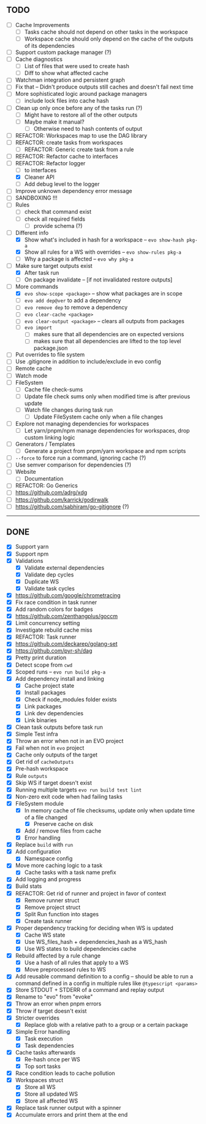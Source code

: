 ## TODO

- [ ] Cache Improvements
  - [ ] Tasks cache should not depend on other tasks in the workspace
  - [ ] Workspace cache should only depend on the cache of the outputs of its dependencies
- [ ] Support custom package manager (?)
- [ ] Cache diagnostics
  - [ ] List of files that were used to create hash
  - [ ] Diff to show what affected cache
- [ ] Watchman integration and persistent graph
- [ ] Fix that – Didn't produce outputs still caches and doesn't fail next time
- [ ] More sophisticated logic around package managers
  - [ ] include lock files into cache hash
- [ ] Clean up only once before any of the tasks run (?)
  - [ ] Might have to restore all of the other outputs
  - [ ] Maybe make it manual?
    - [ ] Otherwise need to hash contents of output
- [ ] REFACTOR: Workspaces map to use the DAG library
- [ ] REFACTOR: create tasks from workspaces
  - [ ] REFACTOR: Generic create task from a rule
- [ ] REFACTOR: Refactor cache to interfaces
- [ ] REFACTOR: Refactor logger
  - [ ] to interfaces
  - [x] Cleaner API
  - [ ] Add debug level to the logger
- [ ] Improve unknown dependency error message
- [ ] SANDBOXING !!!
- [ ] Rules
  - [ ] check that command exist
  - [ ] check all required fields
    - [ ] provide schema (?)
- [ ] Different info
  - [x] Show what's included in hash for a workspace – `evo show-hash pkg-a`
  - [x] Show all rules for a WS with overrides – `evo show-rules pkg-a`
  - [ ] Why a package is affected – `evo why pkg-a`
- [ ] Make sure target outputs exist
  - [x] After task run
  - [ ] On package invalidate – [if not invalidated restore outputs]
- [ ] More commands
  - [x] `evo show-scope <package>` – show what packages are in scope
  - [ ] `evo add dep@ver` to add a dependency
  - [ ] `evo remove dep` to remove a dependency
  - [ ] `evo clear-cache <package>`
  - [ ] `evo clear-output <package>` – clears all outputs from packages
  - [ ] `evo import`
    - [ ] makes sure that all dependencies are on expected versions
    - [ ] makes sure that all dependencies are lifted to the top level package.json
- [ ] Put overrides to file system
- [ ] Use .gitignore in addition to include/exclude in evo config
- [ ] Remote cache
- [ ] Watch mode
- [ ] FileSystem
  - [ ] Cache file check-sums
  - [ ] Update file check sums only when modified time is after previous update
  - [ ] Watch file changes during task run
    - [ ] Update FileSystem cache only when a file changes
- [ ] Explore not managing dependencies for workspaces
  - [ ] Let yarn/pnpm/npm manage dependencies for workspaces, drop custom linking logic
- [ ] Generators / Templates
  - [ ] Generate a project from pnpm/yarn workspace and npm scripts
- [ ] `--force` to force run a command, ignoring cache (?)
- [ ] Use semver comparison for dependencies (?)
- [ ] Website
  - [ ] Documentation
- [ ] REFACTOR: Go Generics
- [ ] https://github.com/adrg/xdg
- [ ] https://github.com/karrick/godirwalk
- [ ] https://github.com/sabhiram/go-gitignore (?)

---

## DONE

- [x] Support yarn
- [x] Support npm
- [x] Validations
  - [x] Validate external dependencies
  - [x] Validate dep cycles
  - [x] Duplicate WS
  - [x] Validate task cycles
- [x] https://github.com/google/chrometracing
- [x] Fix race condition in task runner
- [x] Add random colors for badges
- [x] https://github.com/zenthangplus/goccm
- [x] Limit concurrency setting
- [x] Investigate rebuild cache miss
- [x] REFACTOR: Task runner
- [x] https://github.com/deckarep/golang-set
- [x] https://github.com/pyr-sh/dag
- [x] Pretty print duration
- [x] Detect scope from `cwd`
- [x] Scoped runs – `evo run build pkg-a`
- [x] Add dependency install and linking
  - [x] Cache project state
  - [x] Install packages
  - [x] Check if node_modules folder exists
  - [x] Link packages
  - [x] Link dev dependencies
  - [x] Link binaries
- [x] Clean task outputs before task run
- [x] Simple Test infra
- [x] Throw an error when not in an EVO project
- [x] Fail when not in `evo` project
- [x] Cache only outputs of the target
- [x] Get rid of `cacheOutputs`
- [x] Pre-hash workspace
- [x] Rule `outputs`
- [x] Skip WS if target doesn't exist
- [x] Running multiple targets `evo run build test lint`
- [x] Non-zero exit code when had failing tasks
- [x] FileSystem module
  - [x] In memory cache of file checksums, update only when update time of a file changed
    - [x] Preserve cache on disk
  - [x] Add / remove files from cache
  - [x] Error handling
- [x] Replace `build` with `run`
- [x] Add configuration
  - [x] Namespace config
- [x] Move more caching logic to a task
  - [x] Cache tasks with a task name prefix
- [x] Add logging and progress
- [x] Build stats
- [x] REFACTOR: Get rid of runner and project in favor of context
  - [x] Remove runner struct
  - [x] Remove project struct
  - [x] Split Run function into stages
  - [x] Create task runner
- [x] Proper dependency tracking for deciding when WS is updated
  - [x] Cache WS state
  - [x] Use WS_files_hash + dependencies_hash as a WS_hash
  - [x] Use WS states to build dependencies cache
- [x] Rebuild affected by a rule change
  - [x] Use a hash of all rules that apply to a WS
  - [x] Move preprocessed rules to WS
- [x] Add reusable command definition to a config – should be able to run a command defined in a config in multiple rules like `@typescript <params>`
- [x] Store STDOUT + STDERR of a command and replay output
- [x] Rename to "evo" from "evoke"
- [x] Throw an error when pnpm errors
- [x] Throw if target doesn't exist
- [x] Stricter overrides
  - [x] Replace glob with a relative path to a group or a certain package
- [x] Simple Error handling
  - [x] Task execution
  - [x] Task dependencies
- [x] Cache tasks afterwards
  - [x] Re-hash once per WS
  - [x] Top sort tasks
- [x] Race condition leads to cache pollution
- [x] Workspaces struct
  - [x] Store all WS
  - [x] Store all updated WS
  - [x] Store all affected WS
- [x] Replace task runner output with a spinner
- [x] Accumulate errors and print them at the end
